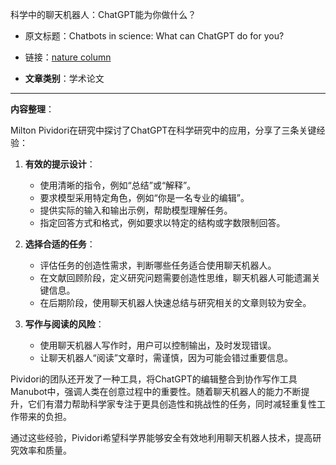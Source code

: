 科学中的聊天机器人：ChatGPT能为你做什么？
- 原文标题：Chatbots in science: What can ChatGPT do for you?
- 链接：[nature column](https://www.nature.com/articles/d41586-024-02630-z)

- **文章类别**：学术论文

---

**内容整理**：

Milton Pividori在研究中探讨了ChatGPT在科学研究中的应用，分享了三条关键经验：

1. **有效的提示设计**：
   - 使用清晰的指令，例如“总结”或“解释”。
   - 要求模型采用特定角色，例如“你是一名专业的编辑”。
   - 提供实际的输入和输出示例，帮助模型理解任务。
   - 指定回答方式和格式，例如要求以特定的结构或字数限制回答。

2. **选择合适的任务**：
   - 评估任务的创造性需求，判断哪些任务适合使用聊天机器人。
   - 在文献回顾阶段，定义研究问题需要创造性思维，聊天机器人可能遗漏关键信息。
   - 在后期阶段，使用聊天机器人快速总结与研究相关的文章则较为安全。

3. **写作与阅读的风险**：
   - 使用聊天机器人写作时，用户可以控制输出，及时发现错误。
   - 让聊天机器人“阅读”文章时，需谨慎，因为可能会错过重要信息。

Pividori的团队还开发了一种工具，将ChatGPT的编辑整合到协作写作工具Manubot中，强调人类在创意过程中的重要性。随着聊天机器人的能力不断提升，它们有潜力帮助科学家专注于更具创造性和挑战性的任务，同时减轻重复性工作带来的负担。

通过这些经验，Pividori希望科学界能够安全有效地利用聊天机器人技术，提高研究效率和质量。

